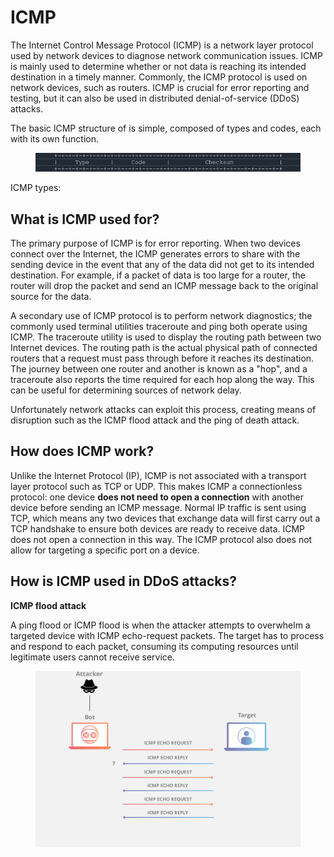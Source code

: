 # ICMP

The Internet Control Message Protocol (ICMP) is a network layer protocol used by network devices to diagnose network communication issues. ICMP is mainly used to determine whether or not data is reaching its intended destination in a timely manner. Commonly, the ICMP protocol is used on network devices, such as routers. ICMP is crucial for error reporting and testing, but it can also be used in distributed denial-of-service (DDoS) attacks.

The basic ICMP structure of is simple, composed of types and codes, each with its own function.

<figure><img src="../.gitbook/assets/icmp-1.png" alt=""><figcaption></figcaption></figure>

ICMP types:

## What is ICMP used for?

The primary purpose of ICMP is for error reporting. When two devices connect over the Internet, the ICMP generates errors to share with the sending device in the event that any of the data did not get to its intended destination. For example, if a packet of data is too large for a router, the router will drop the packet and send an ICMP message back to the original source for the data.

A secondary use of ICMP protocol is to perform network diagnostics; the commonly used terminal utilities traceroute and ping both operate using ICMP. The traceroute utility is used to display the routing path between two Internet devices. The routing path is the actual physical path of connected routers that a request must pass through before it reaches its destination. The journey between one router and another is known as a "hop", and a traceroute also reports the time required for each hop along the way. This can be useful for determining sources of network delay.

Unfortunately network attacks can exploit this process, creating means of disruption such as the ICMP flood attack and the ping of death attack.

## How does ICMP work?

Unlike the Internet Protocol (IP), ICMP is not associated with a transport layer protocol such as TCP or UDP. This makes ICMP a connectionless protocol: one device **does not need to open a connection** with another device before sending an ICMP message. Normal IP traffic is sent using TCP, which means any two devices that exchange data will first carry out a TCP handshake to ensure both devices are ready to receive data. ICMP does not open a connection in this way. The ICMP protocol also does not allow for targeting a specific port on a device.

## How is ICMP used in DDoS attacks?

**ICMP flood attack**

A ping flood or ICMP flood is when the attacker attempts to overwhelm a targeted device with ICMP echo-request packets. The target has to process and respond to each packet, consuming its computing resources until legitimate users cannot receive service.

<div align="center"><figure><img src="../.gitbook/assets/icmp-2.png" alt=""><figcaption></figcaption></figure></div>
